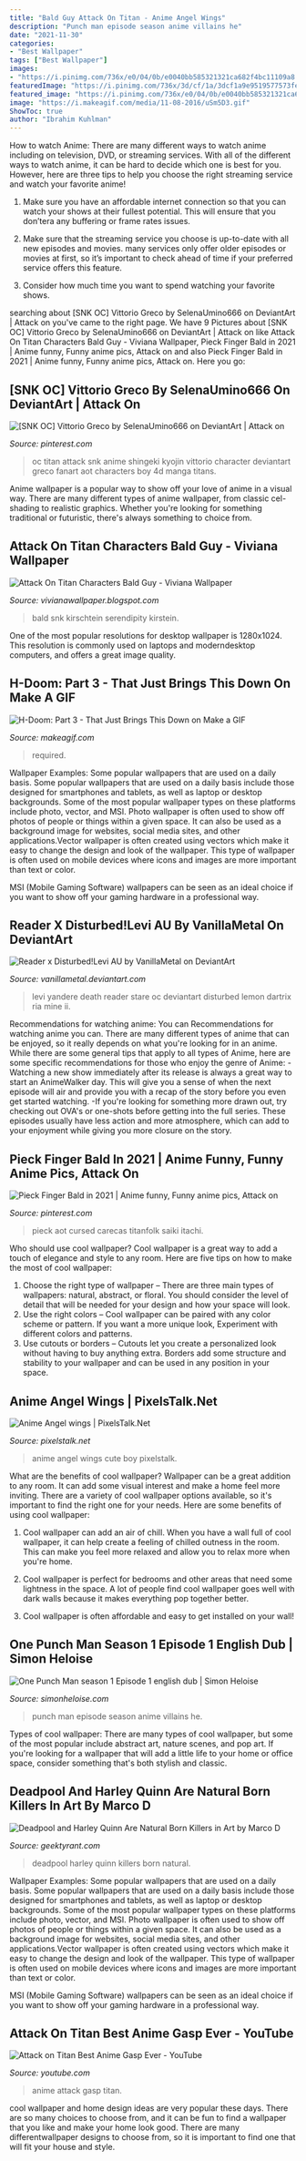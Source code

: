 ```yaml
---
title: "Bald Guy Attack On Titan - Anime Angel Wings"
description: "Punch man episode season anime villains he"
date: "2021-11-30"
categories:
- "Best Wallpaper"
tags: ["Best Wallpaper"]
images:
- "https://i.pinimg.com/736x/e0/04/0b/e0040bb585321321ca682f4bc11109a8.jpg"
featuredImage: "https://i.pinimg.com/736x/3d/cf/1a/3dcf1a9e9519577573fef501ae5d3af2.jpg"
featured_image: "https://i.pinimg.com/736x/e0/04/0b/e0040bb585321321ca682f4bc11109a8.jpg"
image: "https://i.makeagif.com/media/11-08-2016/uSm5D3.gif"
ShowToc: true
author: "Ibrahim Kuhlman"
---
```



How to watch Anime: There are many different ways to watch anime including on television, DVD, or streaming services.
With all of the different ways to watch anime, it can be hard to decide which one is best for you. However, here are three tips to help you choose the right streaming service and watch your favorite anime!
1. Make sure you have an affordable internet connection so that you can watch your shows at their fullest potential. This will ensure that you don’tera any buffering or frame rates issues.

2. Make sure that the streaming service you choose is up-to-date with all new episodes and movies. many services only offer older episodes or movies at first, so it’s important to check ahead of time if your preferred service offers this feature.

3. Consider how much time you want to spend watching your favorite shows.

	

		
searching about [SNK OC] Vittorio Greco by SelenaUmino666 on DeviantArt | Attack on you've came to the right page. We have 9 Pictures about [SNK OC] Vittorio Greco by SelenaUmino666 on DeviantArt | Attack on like Attack On Titan Characters Bald Guy - Viviana Wallpaper, Pieck Finger Bald in 2021 | Anime funny, Funny anime pics, Attack on and also Pieck Finger Bald in 2021 | Anime funny, Funny anime pics, Attack on. Here you go:
		
    
## [SNK OC] Vittorio Greco By SelenaUmino666 On DeviantArt | Attack On

<img loading=lazy src="https://i.pinimg.com/736x/3d/cf/1a/3dcf1a9e9519577573fef501ae5d3af2.jpg" onerror="this.onerror=null;this.src='https://tse1.mm.bing.net/th?id=OIP.wo3kaRvA5PvZKeugh8EKLgHaK0&amp;pid=15.1';" alt="[SNK OC] Vittorio Greco by SelenaUmino666 on DeviantArt | Attack on">

_Source: pinterest.com_

>oc titan attack snk anime shingeki kyojin vittorio character deviantart greco fanart aot characters boy 4d manga titans. 

	

Anime wallpaper is a popular way to show off your love of anime in a visual way. There are many different types of anime wallpaper, from classic cel-shading to realistic graphics. Whether you're looking for something traditional or futuristic, there's always something to choice from.

    
## Attack On Titan Characters Bald Guy - Viviana Wallpaper

<img loading=lazy src="https://i.pinimg.com/736x/e0/04/0b/e0040bb585321321ca682f4bc11109a8.jpg" onerror="this.onerror=null;this.src='https://tse4.mm.bing.net/th?id=OIP.L9g5aeLb4xT7FMeUy3zmgAHaHa&amp;pid=15.1';" alt="Attack On Titan Characters Bald Guy - Viviana Wallpaper">

_Source: vivianawallpaper.blogspot.com_

>bald snk kirschtein serendipity kirstein. 

	

One of the most popular resolutions for desktop wallpaper is 1280x1024. This resolution is commonly used on laptops and moderndesktop computers, and offers a great image quality.

    
## H-Doom: Part 3 - That Just Brings This Down On Make A GIF

<img loading=lazy src="https://i.makeagif.com/media/11-08-2016/uSm5D3.gif" onerror="this.onerror=null;this.src='https://tse2.mm.bing.net/th?id=OIP.dkQsKlmkgN27v8ugslwwdAAAAA&amp;pid=15.1';" alt="H-Doom: Part 3 - That Just Brings This Down on Make a GIF">

_Source: makeagif.com_

>required. 

	

Wallpaper Examples: Some popular wallpapers that are used on a daily basis.
Some popular wallpapers that are used on a daily basis include those designed for smartphones and tablets, as well as laptop or desktop backgrounds. Some of the most popular wallpaper types on these platforms include photo, vector, and MSI. 
Photo wallpaper is often used to show off photos of people or things within a given space. It can also be used as a background image for websites, social media sites, and other applications.Vector wallpaper is often created using vectors which make it easy to change the design and look of the wallpaper. This type of wallpaper is often used on mobile devices where icons and images are more important than text or color. 

MSI (Mobile Gaming Software) wallpapers can be seen as an ideal choice if you want to show off your gaming hardware in a professional way.

    
## Reader X Disturbed!Levi AU By VanillaMetal On DeviantArt

<img loading=lazy src="https://orig00.deviantart.net/fe15/f/2014/341/4/c/reader_x_disturbed_levi_au_by_vanillametal-d891r1v.png" onerror="this.onerror=null;this.src='https://tse2.mm.bing.net/th?id=OIP.-9SzGjFaPHAnoHcmuykfoAHaGR&amp;pid=15.1';" alt="Reader x Disturbed!Levi AU by VanillaMetal on DeviantArt">

_Source: vanillametal.deviantart.com_

>levi yandere death reader stare oc deviantart disturbed lemon dartrix ria mine ii. 

	

Recommendations for watching anime: You can
Recommendations for watching anime you can. There are many different types of anime that can be enjoyed, so it really depends on what you're looking for in an anime. While there are some general tips that apply to all types of Anime, here are some specific recommendations for those who enjoy the genre of Anime: 
-Watching a new show immediately after its release is always a great way to start an AnimeWalker day. This will give you a sense of when the next episode will air and provide you with a recap of the story before you even get started watching. 
-If you're looking for something more drawn out, try checking out OVA's or one-shots before getting into the full series. These episodes usually have less action and more atmosphere, which can add to your enjoyment while giving you more closure on the story.

    
## Pieck Finger Bald In 2021 | Anime Funny, Funny Anime Pics, Attack On

<img loading=lazy src="https://i.pinimg.com/736x/eb/9d/f5/eb9df596dd32cbf20ca7441fcbd2e21f.jpg" onerror="this.onerror=null;this.src='https://tse2.mm.bing.net/th?id=OIP.4ohlg2VfgUs-eY91F-0J5wHaHa&amp;pid=15.1';" alt="Pieck Finger Bald in 2021 | Anime funny, Funny anime pics, Attack on">

_Source: pinterest.com_

>pieck aot cursed carecas titanfolk saiki itachi. 

	

Who should use cool wallpaper?
Cool wallpaper is a great way to add a touch of elegance and style to any room. Here are five tips on how to make the most of cool wallpaper: 
1) Choose the right type of wallpaper – There are three main types of wallpapers: natural, abstract, or floral. You should consider the level of detail that will be needed for your design and how your space will look. 
2) Use the right colors – Cool wallpaper can be paired with any color scheme or pattern. If you want a more unique look, Experiment with different colors and patterns. 
3) Use cutouts or borders – Cutouts let you create a personalized look without having to buy anything extra. Borders add some structure and stability to your wallpaper and can be used in any position in your space.

    
## Anime Angel Wings | PixelsTalk.Net

<img loading=lazy src="http://www.pixelstalk.net/wp-content/uploads/2015/01/Cute-Anime-Angel-wings-Wallpaper.jpg" onerror="this.onerror=null;this.src='https://tse4.mm.bing.net/th?id=OIP.phNVoIlhi4GJp-zy5FX0DwHaEo&amp;pid=15.1';" alt="Anime Angel wings | PixelsTalk.Net">

_Source: pixelstalk.net_

>anime angel wings cute boy pixelstalk. 

	

What are the benefits of cool wallpaper?
Wallpaper can be a great addition to any room. It can add some visual interest and make a home feel more inviting. There are a variety of cool wallpaper options available, so it's important to find the right one for your needs. Here are some benefits of using cool wallpaper: 
1. Cool wallpaper can add an air of chill. When you have a wall full of cool wallpaper, it can help create a feeling of chilled outness in the room. This can make you feel more relaxed and allow you to relax more when you're home. 

2. Cool wallpaper is perfect for bedrooms and other areas that need some lightness in the space. A lot of people find cool wallpaper goes well with dark walls because it makes everything pop together better. 

3. Cool wallpaper is often affordable and easy to get installed on your wall!

    
## One Punch Man Season 1 Episode 1 English Dub | Simon Heloise

<img loading=lazy src="https://simonheloise.com/wp-content/uploads/2020/07/vlcsnap-2020-07-19-10h26m29s454.png" onerror="this.onerror=null;this.src='https://tse4.mm.bing.net/th?id=OIP.eLrzdaeRUgnPS54PRkbZPAHaEK&amp;pid=15.1';" alt="One Punch Man season 1 Episode 1 english dub | Simon Heloise">

_Source: simonheloise.com_

>punch man episode season anime villains he. 

	

Types of cool wallpaper:
There are many types of cool wallpaper, but some of the most popular include abstract art, nature scenes, and pop art. If you're looking for a wallpaper that will add a little life to your home or office space, consider something that's both stylish and classic.

    
## Deadpool And Harley Quinn Are Natural Born Killers In Art By Marco D

<img loading=lazy src="http://static1.squarespace.com/static/51b3dc8ee4b051b96ceb10de/51ce6099e4b0d911b4489b79/56c4a664a3360cff7389f413/1455976853422/?format=1000w" onerror="this.onerror=null;this.src='https://tse4.mm.bing.net/th?id=OIP.ZeIm5UgZ1xyLzNuwS_rIrgHaEK&amp;pid=15.1';" alt="Deadpool and Harley Quinn Are Natural Born Killers in Art by Marco D">

_Source: geektyrant.com_

>deadpool harley quinn killers born natural. 

	

Wallpaper Examples: Some popular wallpapers that are used on a daily basis.
Some popular wallpapers that are used on a daily basis include those designed for smartphones and tablets, as well as laptop or desktop backgrounds. Some of the most popular wallpaper types on these platforms include photo, vector, and MSI. 
Photo wallpaper is often used to show off photos of people or things within a given space. It can also be used as a background image for websites, social media sites, and other applications.Vector wallpaper is often created using vectors which make it easy to change the design and look of the wallpaper. This type of wallpaper is often used on mobile devices where icons and images are more important than text or color. 

MSI (Mobile Gaming Software) wallpapers can be seen as an ideal choice if you want to show off your gaming hardware in a professional way.

    
## Attack On Titan Best Anime Gasp Ever - YouTube

<img loading=lazy src="https://i.ytimg.com/vi/t8NF166Ywos/maxresdefault.jpg" onerror="this.onerror=null;this.src='https://tse3.mm.bing.net/th?id=OIP.ANi6-ok9EQe_A_NbjS5W_AHaEK&amp;pid=15.1';" alt="Attack on Titan Best Anime Gasp Ever - YouTube">

_Source: youtube.com_

>anime attack gasp titan. 

	

cool wallpaper and home design ideas are very popular these days. There are so many choices to choose from, and it can be fun to find a wallpaper that you like and make your home look good. There are many differentwallpaper designs to choose from, so it is important to find one that will fit your house and style.

